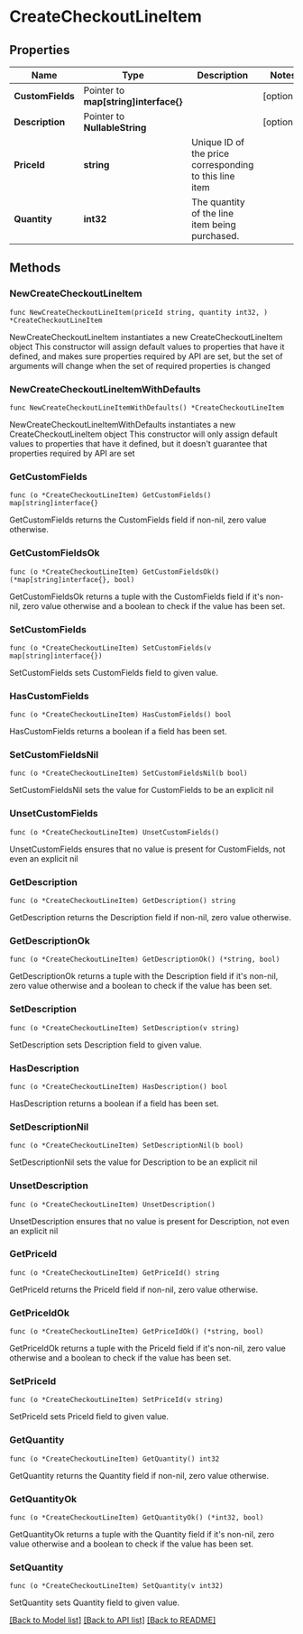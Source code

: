 # CreateCheckoutLineItem

## Properties

Name | Type | Description | Notes
------------ | ------------- | ------------- | -------------
**CustomFields** | Pointer to **map[string]interface{}** |  | [optional] 
**Description** | Pointer to **NullableString** |  | [optional] 
**PriceId** | **string** | Unique ID of the price corresponding to this line item | 
**Quantity** | **int32** | The quantity of the line item being purchased. | 

## Methods

### NewCreateCheckoutLineItem

`func NewCreateCheckoutLineItem(priceId string, quantity int32, ) *CreateCheckoutLineItem`

NewCreateCheckoutLineItem instantiates a new CreateCheckoutLineItem object
This constructor will assign default values to properties that have it defined,
and makes sure properties required by API are set, but the set of arguments
will change when the set of required properties is changed

### NewCreateCheckoutLineItemWithDefaults

`func NewCreateCheckoutLineItemWithDefaults() *CreateCheckoutLineItem`

NewCreateCheckoutLineItemWithDefaults instantiates a new CreateCheckoutLineItem object
This constructor will only assign default values to properties that have it defined,
but it doesn't guarantee that properties required by API are set

### GetCustomFields

`func (o *CreateCheckoutLineItem) GetCustomFields() map[string]interface{}`

GetCustomFields returns the CustomFields field if non-nil, zero value otherwise.

### GetCustomFieldsOk

`func (o *CreateCheckoutLineItem) GetCustomFieldsOk() (*map[string]interface{}, bool)`

GetCustomFieldsOk returns a tuple with the CustomFields field if it's non-nil, zero value otherwise
and a boolean to check if the value has been set.

### SetCustomFields

`func (o *CreateCheckoutLineItem) SetCustomFields(v map[string]interface{})`

SetCustomFields sets CustomFields field to given value.

### HasCustomFields

`func (o *CreateCheckoutLineItem) HasCustomFields() bool`

HasCustomFields returns a boolean if a field has been set.

### SetCustomFieldsNil

`func (o *CreateCheckoutLineItem) SetCustomFieldsNil(b bool)`

 SetCustomFieldsNil sets the value for CustomFields to be an explicit nil

### UnsetCustomFields
`func (o *CreateCheckoutLineItem) UnsetCustomFields()`

UnsetCustomFields ensures that no value is present for CustomFields, not even an explicit nil
### GetDescription

`func (o *CreateCheckoutLineItem) GetDescription() string`

GetDescription returns the Description field if non-nil, zero value otherwise.

### GetDescriptionOk

`func (o *CreateCheckoutLineItem) GetDescriptionOk() (*string, bool)`

GetDescriptionOk returns a tuple with the Description field if it's non-nil, zero value otherwise
and a boolean to check if the value has been set.

### SetDescription

`func (o *CreateCheckoutLineItem) SetDescription(v string)`

SetDescription sets Description field to given value.

### HasDescription

`func (o *CreateCheckoutLineItem) HasDescription() bool`

HasDescription returns a boolean if a field has been set.

### SetDescriptionNil

`func (o *CreateCheckoutLineItem) SetDescriptionNil(b bool)`

 SetDescriptionNil sets the value for Description to be an explicit nil

### UnsetDescription
`func (o *CreateCheckoutLineItem) UnsetDescription()`

UnsetDescription ensures that no value is present for Description, not even an explicit nil
### GetPriceId

`func (o *CreateCheckoutLineItem) GetPriceId() string`

GetPriceId returns the PriceId field if non-nil, zero value otherwise.

### GetPriceIdOk

`func (o *CreateCheckoutLineItem) GetPriceIdOk() (*string, bool)`

GetPriceIdOk returns a tuple with the PriceId field if it's non-nil, zero value otherwise
and a boolean to check if the value has been set.

### SetPriceId

`func (o *CreateCheckoutLineItem) SetPriceId(v string)`

SetPriceId sets PriceId field to given value.


### GetQuantity

`func (o *CreateCheckoutLineItem) GetQuantity() int32`

GetQuantity returns the Quantity field if non-nil, zero value otherwise.

### GetQuantityOk

`func (o *CreateCheckoutLineItem) GetQuantityOk() (*int32, bool)`

GetQuantityOk returns a tuple with the Quantity field if it's non-nil, zero value otherwise
and a boolean to check if the value has been set.

### SetQuantity

`func (o *CreateCheckoutLineItem) SetQuantity(v int32)`

SetQuantity sets Quantity field to given value.



[[Back to Model list]](../README.md#documentation-for-models) [[Back to API list]](../README.md#documentation-for-api-endpoints) [[Back to README]](../README.md)


